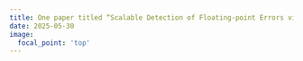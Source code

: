 ```yaml
---
title: One paper titled “Scalable Detection of Floating-point Errors via Adaptive Parallel Subdomain Search” has been accepted by QRS 2025.
date: 2025-05-30
image:
  focal_point: 'top'
---
```


<!-- aaaaaaa -->
